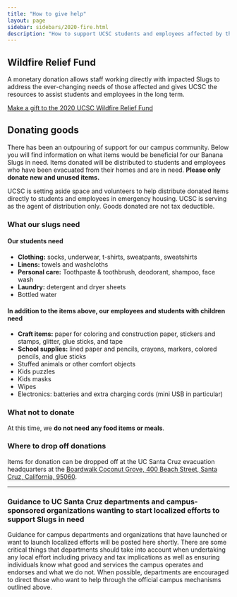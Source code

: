 ```yaml
---
title: "How to give help"
layout: page 
sidebar: sidebars/2020-fire.html
description: "How to support UCSC students and employees affected by the CZU Lightning Complex fire"
---
```


<section class="tachyons">

## Wildfire Relief Fund

A monetary donation allows staff working directly with impacted Slugs to address the ever-changing needs of those affected and gives UCSC the resources to assist students and employees in the long term.

[Make a gift to the 2020 UCSC Wildfire Relief Fund](https://2020wildfirerelief.ucsc.edu/?cfpage=project&project_id=36384&t=1598299186)

## Donating goods

There has been an outpouring of support for our campus community. Below you will find information on what items would be beneficial for our Banana Slugs in need. Items donated will be distributed to students and employees who have been evacuated from their homes and are in need. **Please only donate new and unused items.**

UCSC is setting aside space and volunteers to help distribute donated items directly to students and employees in emergency housing. UCSC is serving as the agent of distribution only. Goods donated are not tax deductible.

### What our slugs need

#### Our students need

- **Clothing:** socks, underwear, t-shirts, sweatpants, sweatshirts
- **Linens:** towels and washcloths
- **Personal care:** Toothpaste & toothbrush, deodorant, shampoo, face wash
- **Laundry:** detergent and dryer sheets
- Bottled water

#### In addition to the items above, our employees and students with children need

- **Craft items:** paper for coloring and construction paper, stickers and stamps, glitter, glue sticks, and tape
- **School supplies:** lined paper and pencils, crayons, markers, colored pencils, and glue sticks
- Stuffed animals or other comfort objects
- Kids puzzles
- Kids masks
- Wipes
- Electronics: batteries and extra charging cords (mini USB in particular)

### What not to donate

At this time, we **do not need any food items or meals**.

### Where to drop off donations

Items for donation can be dropped off at the UC Santa Cruz evacuation headquarters at the [Boardwalk Coconut Grove, 400 Beach Street, Santa Cruz, California, 95060](https://www.google.com/maps/place/Boardwalk's+Cocoanut+Grove/@36.964003,-122.0224735,17z/data=!3m1!4b1!4m5!3m4!1s0x808e6a99cbaf37ed:0x1c83b64b7da8ffb7!8m2!3d36.964003!4d-122.0202848?hl=en).

****

### Guidance to UC Santa Cruz departments and campus-sponsored organizations wanting to start localized efforts to support Slugs in need

Guidance for campus departments and organizations that have launched or want to launch localized efforts will be posted here shortly. There are some critical things that departments should take into account when undertaking any local effort including privacy and tax implications as well as ensuring individuals know what good and services the campus operates and endorses and what we do not. When possible, departments are encouraged to direct those who want to help through the official campus mechanisms outlined above.

</section>
